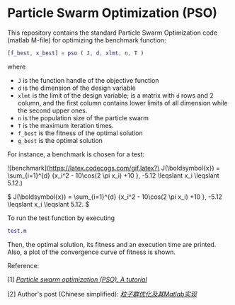 # Particle Swarm Optimization (PSO)
This repository contains the standard Particle Swarm Optimization code (matlab M-file) for optimizing the benchmark function:

```matlab
[f_best, x_best] = pso ( J, d, xlmt, n, T )
```
where
 - ```J``` is the function handle of the objective function
 - ```d``` is the dimension of the design variable
 - ```xlmt``` is the limit of the design variable; is a matrix with ```d``` rows and 2 column, and the first column contains lower limits of all dimension while the second upper ones.
 - ```n``` is the population size of the particle swarm
 - ```T``` is the maximum iteration times.
 - ```f_best``` is the fitness of the optimal solution
 - ```g_best``` is the optimal solution


For instance, a benchmark is chosen for a test: 

![benchmark](https://latex.codecogs.com/gif.latex?\ J(\boldsymbol{x}) = \sum_{i=1}^{d} \{x_i^2 - 10\cos(2 \pi x_i) +10 \}, -5.12 \leqslant x_i \leqslant 5.12.)

$ J(\boldsymbol{x}) = \sum_{i=1}^{d} \{x_i^2 - 10\cos(2 \pi x_i) +10 \}, -5.12 \leqslant x_i \leqslant 5.12. $

To run the test function by executing
```matlab 
test.m
```

Then, the optimal solution, its fitness and an execution time are printed.
Also, a plot of the convergence curve of fitness is shown. 


Reference:

[1] *[Particle swarm optimization (PSO). A tutorial](https://www.sciencedirect.com/science/article/pii/S0169743915002117)*

[2] Author's post (Chinese simplified): *[粒子群优化及其Matlab实现](https://elkmany.github.io/techo/2021/04/24/standard-pso.html)*